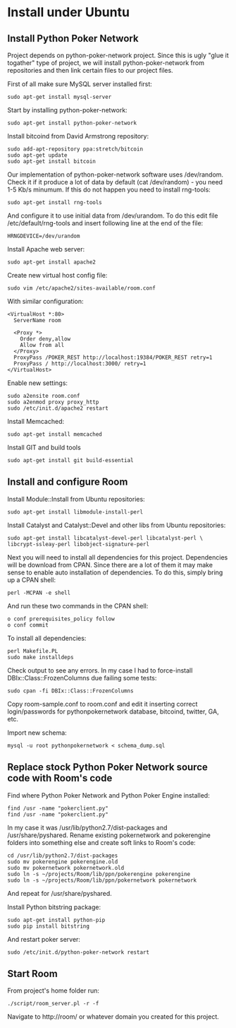 
Install under Ubuntu 
====================

Install Python Poker Network
----------------------------

Project depends on python-poker-network project. Since this is ugly "glue it 
togather" type of project, we will install python-poker-network from 
repositories and then link certain files to our project files.

First of all make sure MySQL server installed first:

    sudo apt-get install mysql-server

Start by installing python-poker-network:

    sudo apt-get install python-poker-network

Install bitcoind from David Armstrong repository:

    sudo add-apt-repository ppa:stretch/bitcoin
    sudo apt-get update
    sudo apt-get install bitcoin

Our implementation of python-poker-network software uses /dev/random. Check it
if it produce a lot of data by default (cat /dev/random) - you need 1-5 Kb/s 
minumum. If this do not happen you need to install rng-tools:

    sudo apt-get install rng-tools

And configure it to use initial data from /dev/urandom. To do this edit file
/etc/default/rng-tools and insert following line at the end of the file:

    HRNGDEVICE=/dev/urandom 

Install Apache web server:

    sudo apt-get install apache2

Create new virtual host config file:

    sudo vim /etc/apache2/sites-available/room.conf 

With similar configuration:

    <VirtualHost *:80>
      ServerName room
    
      <Proxy *>
        Order deny,allow
        Allow from all
      </Proxy>
      ProxyPass /POKER_REST http://localhost:19384/POKER_REST retry=1
      ProxyPass / http://localhost:3000/ retry=1
    </VirtualHost>

Enable new settings:

    sudo a2ensite room.conf 
    sudo a2enmod proxy proxy_http
    sudo /etc/init.d/apache2 restart

Install Memcached:

    sudo apt-get install memcached

Install GIT and build tools

    sudo apt-get install git build-essential

Install and configure Room
--------------------------

Install Module::Install from Ubuntu repositories:

    sudo apt-get install libmodule-install-perl


Install Catalyst and Catalyst::Devel and other libs from Ubuntu repositories:

    sudo apt-get install libcatalyst-devel-perl libcatalyst-perl \
    libcrypt-ssleay-perl libobject-signature-perl


Next you will need to install all dependencies for this project. Dependencies 
will be download from CPAN. Since there are a lot of them it may make sense 
to enable auto installation of dependencies. To do this, simply bring up a 
CPAN shell:

    perl -MCPAN -e shell


And run these two commands in the CPAN shell:

    o conf prerequisites_policy follow
    o conf commit


To install all dependencies:

    perl Makefile.PL
    sudo make installdeps

Check output to see any errors. In my case I had to force-install DBIx::Class::FrozenColumns
due failing some tests:

    sudo cpan -fi DBIx::Class::FrozenColumns

Copy room-sample.conf to room.conf and edit it inserting correct login/passwords
for pythonpokernetwork database, bitcoind, twitter, GA, etc.

Import new schema:

    mysql -u root pythonpokernetwork < schema_dump.sql


Replace stock Python Poker Network source code with Room's code
---------------------------------------------------------------

Find where Python Poker Network and Python Poker Engine installed:

    find /usr -name "pokerclient.py"
    find /usr -name "pokerclient.py"

In my case it was /usr/lib/python2.7/dist-packages and /usr/share/pyshared. 
Rename existing pokernetwork and pokerengine folders into something else 
and create soft links to Room's code:

    cd /usr/lib/python2.7/dist-packages
    sudo mv pokerengine pokerengine.old
    sudo mv pokernetwork pokernetwork.old
    sudo ln -s ~/projects/Room/lib/ppn/pokerengine pokerengine
    sudo ln -s ~/projects/Room/lib/ppn/pokernetwork pokernetwork

And repeat for /usr/share/pyshared.

Install Python bitstring package:

    sudo apt-get install python-pip 
    sudo pip install bitstring

And restart poker server:

    sudo /etc/init.d/python-poker-network restart


Start Room
----------

From project's home folder run:

    ./script/room_server.pl -r -f 

Navigate to http://room/ or whatever domain you created for this project.
